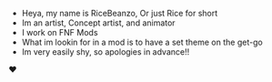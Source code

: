- Heya, my name is RiceBeanzo, Or just Rice for short
- Im an artist, Concept artist, and animator
- I work on FNF Mods
- What im lookin for in a mod is to have a set theme on the get-go
- Im very easily shy, so apologies in advance!!

♥
<!---
RiceBeanzo/RiceBeanzo is a ✨ special ✨ repository because its `README.md` (this file) appears on your GitHub profile.
You can click the Preview link to take a look at your changes.
--->
